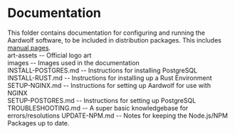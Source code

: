 # Documentation
This folder contains documentation for configuring and running the Aardwolf software, to be included in distribution packages. This includes [manual pages](https://en.wikipedia.org/wiki/Man_page).
<br />
art-assets -- Official logo art <br />
images -- Images used in the documentation <br />
INSTALL-POSTGRES.md -- Instructions for installing PostgreSQL <br />
INSTALL-RUST.md -- Instructions for installing up a Rust Environment <br />
SETUP-NGINX.md -- Instructions for setting up Aardwolf for use with NGINX <br />
SETUP-POSTGRES.md -- Instructions for setting up PostgreSQL <br />
TROUBLESHOOTING.md -- A super basic knowledgebase for errors/resolutions
UPDATE-NPM.md -- Notes for keeping the Node.js/NPM Packages up to date.
